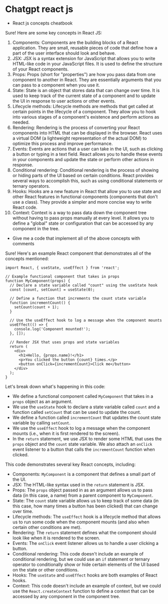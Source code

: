 # Chatgpt react js

- React js concepts cheatbook

Sure! Here are some key concepts in React JS:

1. Components: Components are the building blocks of a React application. They are small, reusable pieces of code that define how a part of the user interface should look and behave.
2. JSX: JSX is a syntax extension for JavaScript that allows you to write HTML-like code in your JavaScript files. It is used to define the structure of your React components.
3. Props: Props (short for "properties") are how you pass data from one component to another in React. They are essentially arguments that you can pass to a component when you use it.
4. State: State is an object that stores data that can change over time. It is used to keep track of the current state of a component and to update the UI in response to user actions or other events.
5. Lifecycle methods: Lifecycle methods are methods that get called at certain points in the lifecycle of a component. They allow you to hook into various stages of a component's existence and perform actions as needed.
6. Rendering: Rendering is the process of converting your React components into HTML that can be displayed in the browser. React uses a virtual DOM (a lightweight representation of the actual DOM) to optimize this process and improve performance.
7. Events: Events are actions that a user can take in the UI, such as clicking a button or typing in a text field. React allows you to handle these events in your components and update the state or perform other actions in response.
8. Conditional rendering: Conditional rendering is the process of showing or hiding parts of the UI based on certain conditions. React provides several ways to accomplish this, such as using conditional statements or ternary operators.
9. Hooks: Hooks are a new feature in React that allow you to use state and other React features in functional components (components that don't use a class). They provide a simpler and more concise way to write React code.
10. Context: Context is a way to pass data down the component tree without having to pass props manually at every level. It allows you to define a "global" state or configuration that can be accessed by any component in the tree.

- Give me a code that implement all of the above concepts with comments

Sure! Here's an example React component that demonstrates all of the concepts mentioned:

```
import React, { useState, useEffect } from 'react';

// Example functional component that takes in props
function MyComponent(props) {
  // Declare a state variable called "count" using the useState hook
  const [count, setCount] = useState(0);

  // Define a function that increments the count state variable
  function incrementCount() {
    setCount(count + 1);
  }

  // Use the useEffect hook to log a message when the component mounts
  useEffect(() => {
    console.log('Component mounted!');
  }, []);

  // Render JSX that uses props and state variables
  return (
    <div>
      <h1>Hello, {props.name}!</h1>
      <p>You clicked the button {count} times.</p>
      <button onClick={incrementCount}>Click me</button>
    </div>
  );
}

```

Let's break down what's happening in this code:

- We define a functional component called `MyComponent` that takes in a `props` object as an argument.
- We use the `useState` hook to declare a state variable called `count` and a function called `setCount` that can be used to update the count.
- We define a function called `incrementCount` that updates the count state variable by calling `setCount`.
- We use the `useEffect` hook to log a message when the component mounts (i.e., when it is first rendered to the screen).
- In the `return` statement, we use JSX to render some HTML that uses the `props` object and the `count` state variable. We also attach an `onClick` event listener to a button that calls the `incrementCount` function when clicked.

This code demonstrates several key React concepts, including:

- Components: `MyComponent` is a component that defines a small part of the UI.
- JSX: The HTML-like syntax used in the `return` statement is JSX.
- Props: The `props` object passed in as an argument allows us to pass data (in this case, a name) from a parent component to `MyComponent`.
- State: The `count` state variable allows us to keep track of some data (in this case, how many times a button has been clicked) that can change over time.
- Lifecycle methods: The `useEffect` hook is a lifecycle method that allows us to run some code when the component mounts (and also when certain other conditions are met).
- Rendering: The `return` statement defines what the component should look like when it is rendered to the screen.
- Events: The `onClick` event listener allows us to handle a user clicking a button.
- Conditional rendering: This code doesn't include an example of conditional rendering, but we could use an `if` statement or ternary operator to conditionally show or hide certain elements of the UI based on the state or other conditions.
- Hooks: The `useState` and `useEffect` hooks are both examples of React hooks.
- Context: This code doesn't include an example of context, but we could use the `React.createContext` function to define a context that can be accessed by any component in the component tree.
